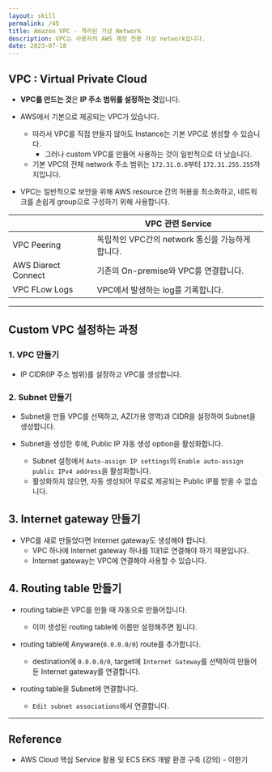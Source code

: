 ```yaml
---
layout: skill
permalink: /45
title: Amazon VPC - 격리된 가상 Network
description: VPC는 사용자의 AWS 계정 전용 가상 network입니다.
date: 2023-07-18
---
```



## VPC : Virtual Private Cloud

- **VPC를 만드는 것**은 **IP 주소 범위를 설정하는 것**입니다.

- AWS에서 기본으로 제공되는 VPC가 있습니다.
    - 따라서 VPC를 직접 만들지 않아도 Instance는 기본 VPC로 생성할 수 있습니다.
        - 그러나 custom VPC를 만들어 사용하는 것이 일반적으로 더 낫습니다.
    - 기본 VPC의 전체 network 주소 범위는 `172.31.0.0`부터 `172.31.255.255`까지입니다.

- VPC는 일반적으로 보안을 위해 AWS resource 간의 허용을 최소화하고, 네트워크를 손쉽게 group으로 구성하기 위해 사용합니다.

|  | VPC 관련 Service |
| --- | --- |
| VPC Peering | 독립적인 VPC간의 network 통신을 가능하게 합니다. |
| AWS Diarect Connect | 기존의 On-premise와 VPC를 연결합니다. |
| VPC FLow Logs | VPC에서 발생하는 log를 기록합니다. |


---


## Custom VPC 설정하는 과정


### 1. VPC 만들기

- IP CIDR(IP 주소 범위)를 설정하고 VPC를 생성합니다.


### 2. Subnet 만들기

- Subnet을 만들 VPC를 선택하고, AZ(가용 영역)과 CIDR을 설정하여 Subnet을 생성합니다.

- Subnet을 생성한 후에, Public IP 자동 생성 option을 활성화합니다.
    - Subnet 설정에서 `Auto-assign IP settings`의 `Enable auto-assign public IPv4 address`을 활성화합니다.
    - 활성화하지 않으면, 자동 생성되어 무료로 제공되는 Public IP를 받을 수 없습니다.


## 3. Internet gateway 만들기

- VPC를 새로 만들었다면 Internet gateway도 생성해야 합니다.
    - VPC 하나에 Internet gateway 하나를 1대1로 연결해야 하기 때문입니다.
    - Internet gateway는 VPC에 연결해야 사용할 수 있습니다.


## 4. Routing table 만들기

- routing table은 VPC를 만들 때 자동으로 만들어집니다.
    - 이미 생성된 routing table에 이름만 설정해주면 됩니다.

- routing table에 Anyware(`0.0.0.0/0`) route를 추가합니다.
    - destination에 `0.0.0.0/0`, target에 `Internet Gateway`를 선택하여 만들어 둔 Internet gateway를 연결합니다.

- routing table을 Subnet에 연결합니다.
    - `Edit subnet associations`에서 연결합니다.


---


## Reference

- AWS Cloud 핵심 Service 활용 및 ECS EKS 개발 환경 구축 (강의) - 이한기
